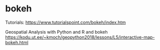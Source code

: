 # bokeh

Tutorials:
https://www.tutorialspoint.com/bokeh/index.htm

Geospatial Analysis with Python and R and bokeh
https://kodu.ut.ee/~kmoch/geopython2018/lessons/L5/interactive-map-bokeh.html
